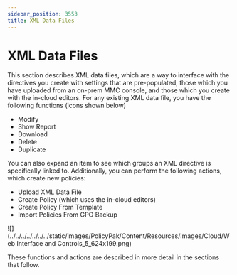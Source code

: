 ```yaml
---
sidebar_position: 3553
title: XML Data Files
---
```


# XML Data Files

This section describes XML data files, which are a way to interface with the directives you create with settings that are pre-populated, those which you have uploaded from an on-prem MMC console, and those which you create with the in-cloud editors. For any existing XML data file, you have the following functions (icons shown below)

* Modify
* Show Report
* Download
* Delete
* Duplicate

You can also expand an item to see which groups an XML directive is specifically linked to. Additionally, you can perform the following actions, which create new policies:

* Upload XML Data File
* Create Policy (which uses the in-cloud editors)
* Create Policy From Template
* Import Policies From GPO Backup

![](../../../../../../../static/images/PolicyPak/Content/Resources/Images/Cloud/Web Interface and Controls_5_624x199.png)

These functions and actions are described in more detail in the sections that follow.